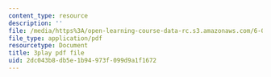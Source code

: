 ```yaml
---
content_type: resource
description: ''
file: /media/https%3A/open-learning-course-data-rc.s3.amazonaws.com/6-034-artificial-intelligence-fall-2010/2dc043b8db5e1b94973f099d9a1f1672_09mb78oiPkA.pdf
file_type: application/pdf
resourcetype: Document
title: 3play pdf file
uid: 2dc043b8-db5e-1b94-973f-099d9a1f1672
---
```

